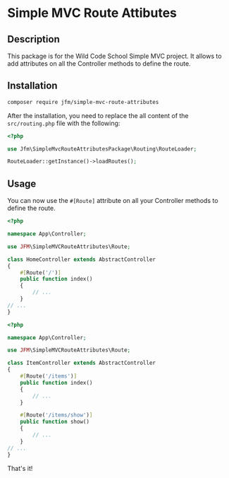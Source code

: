 # Simple MVC Route Attibutes

## Description
This package is for the Wild Code School Simple MVC project. 
It allows to add attributes on all the Controller methods to define the route.

## Installation
```bash
composer require jfm/simple-mvc-route-attributes
```

After the installation, you need to replace the all content of the `src/routing.php` file with the following:
```php
<?php

use Jfm\SimpleMvcRouteAttributesPackage\Routing\RouteLoader;

RouteLoader::getInstance()->loadRoutes();

```

## Usage
You can now use the `#[Route]` attribute on all your Controller methods to define the route.
```php
<?php

namespace App\Controller;

use JFM\SimpleMVCRouteAttributes\Route;

class HomeController extends AbstractController
{
    #[Route('/')]
    public function index()
    {
        // ...
    }
// ...
}
```

```php
<?php

namespace App\Controller;

use JFM\SimpleMVCRouteAttributes\Route;

class ItemController extends AbstractController
{
    #[Route('/items')]
    public function index()
    {
        // ...
    }

    #[Route('/items/show')]
    public function show()
    {
        // ...
    }
// ...
}
```

That's it!
